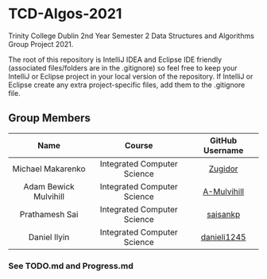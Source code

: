 # TCD-Algos-2021

Trinity College Dublin 2nd Year Semester 2 Data Structures and Algorithms Group Project 2021.

The root of this repository is IntelliJ IDEA and Eclipse IDE friendly (associated files/folders are in the .gitignore) so feel free to keep your IntelliJ or Eclipse project in your local version of the repository. If IntelliJ or Eclipse create any extra project-specific files, add them to the .gitignore file.

## Group Members

|         Name          |           Course            |                      GitHub Username                     |
|:---------------------:|:---------------------------:|:--------------------------------------------------------:|
| Michael Makarenko     | Integrated Computer Science | <a href="https://github.com/zugidor">Zugidor</a>         |
| Adam Bewick Mulvihill | Integrated Computer Science | <a href="https://github.com/A-Mulvihill">A-Mulvihill</a> |
| Prathamesh Sai        | Integrated Computer Science | <a href="https://github.com/saisankp">saisankp</a>       |
| Daniel Ilyin          | Integrated Computer Science | <a href="https://github.com/danieli1245">danieli1245</a> |

### See TODO.md and Progress.md
